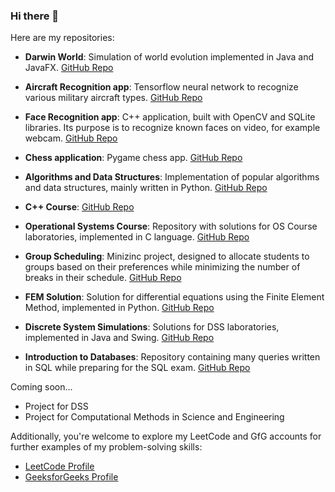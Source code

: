 ### Hi there 👋

Here are my repositories:

- **Darwin World**: Simulation of world evolution implemented in Java and JavaFX.
  [GitHub Repo](https://github.com/MaciejGrzybacz/Darwin-World)

- **Aircraft Recognition app**: Tensorflow neural network to recognize various military aircraft types.
  [GitHub Repo](https://github.com/MaciejGrzybacz/AirplaneRecognition)

- **Face Recognition app**: C++ application, built with OpenCV and SQLite libraries. Its purpose is to recognize known faces on video, for example webcam.
  [GitHub Repo](https://github.com/MaciejGrzybacz/FaceRecognizer)

- **Chess application**: Pygame chess app.
  [GitHub Repo](https://github.com/MaciejGrzybacz/ChessGame)

- **Algorithms and Data Structures**: Implementation of popular algorithms and data structures, mainly written in Python.
  [GitHub Repo](https://github.com/MaciejGrzybacz/AlgorithmsAndDataStructures)

- **C++ Course**: [GitHub Repo](https://github.com/MaciejGrzybacz/CPP_Course)

- **Operational Systems Course**: Repository with solutions for OS Course laboratories, implemented in C language.
  [GitHub Repo](https://github.com/MaciejGrzybacz/SysOpy)

- **Group Scheduling**: Minizinc project, designed to allocate students to groups based on their preferences while minimizing the number of breaks in their schedule.
  [GitHub Repo](https://github.com/MaciejGrzybacz/GroupScheduling)

- **FEM Solution**: Solution for differential equations using the Finite Element Method, implemented in Python.
  [GitHub Repo](https://github.com/MaciejGrzybacz/FEM)

- **Discrete System Simulations**: Solutions for DSS laboratories, implemented in Java and Swing.
  [GitHub Repo](https://github.com/MaciejGrzybacz/Discrete-Event-System-Simulations)

- **Introduction to Databases**: Repository containing many queries written in SQL while preparing for the SQL exam.
  [GitHub Repo](https://github.com/MaciejGrzybacz/Introduction-to-Databases)

Coming soon...

- Project for DSS
- Project for Computational Methods in Science and Engineering

Additionally, you're welcome to explore my LeetCode and GfG accounts for further examples of my problem-solving skills:

- [LeetCode Profile](https://leetcode.com/006maciek/)
- [GeeksforGeeks Profile](https://auth.geeksforgeeks.org/user/006mae309)
